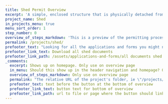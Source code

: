 ```yaml
---
title: Shed Permit Overview
excerpt: 'A simple, enclosed structure that is physically detached from your house and will be used for storage'
project_name: Shed
in_projects_menu: true
menu_sort_order: 1
step_number: 0
overview_of_steps_markdown: 'This is a preview of the permitting process for sheds that can be used as a checklist for your project. The cost for permitting a shed starts at $584.48, if your shed will be less than 1750 square feet in size. This cost includes the plan review, the permit itself, and inspections.'
permalink: /projects/shed/
prefooter_text: "Looking for all the applications and forms you might need for permitting a shed? We've got you covered."
prefooter_link_text: Download all shed documents
prefooter_link_path: /assets/applications-and-forms/all documents shed.zip
_comments:
  excerpt: Shows up on homepage. Only use on overview page
  in_menu: Should this show up in the header navigation and homepage? Only use on overview page
  overview_of_steps_markdown: Only use on overview page
  permalink: "The relative URL of the project's folder, ie \"/projects/project-folder/\". Only use on overview page"
  prefooter_text: text before the button at the bottom of overview
  prefooter_link_text: button text for bottom of overview
  prefooter_link_path: url to file or page where the button should link
---
```



